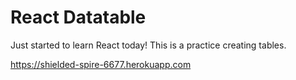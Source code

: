 # React Datatable

Just started to learn React today!  This is a practice creating tables.

<https://shielded-spire-6677.herokuapp.com>
